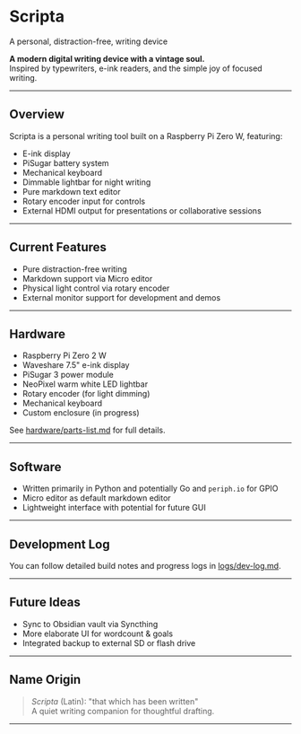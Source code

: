 # Scripta
A personal, distraction-free, writing device

**A modern digital writing device with a vintage soul.**  
Inspired by typewriters, e-ink readers, and the simple joy of focused writing.

---

## Overview

Scripta is a personal writing tool built on a Raspberry Pi Zero W, featuring:

- E-ink display
- PiSugar battery system
- Mechanical keyboard
- Dimmable lightbar for night writing
- Pure markdown text editor
- Rotary encoder input for controls
- External HDMI output for presentations or collaborative sessions

---

## Current Features

- Pure distraction-free writing
- Markdown support via Micro editor
- Physical light control via rotary encoder
- External monitor support for development and demos

---

## Hardware

- Raspberry Pi Zero 2 W
- Waveshare 7.5" e-ink display
- PiSugar 3 power module
- NeoPixel warm white LED lightbar
- Rotary encoder (for light dimming)
- Mechanical keyboard
- Custom enclosure (in progress)

See [hardware/parts-list.md](hardware/parts-list.md) for full details.

---

## Software

- Written primarily in Python and potentially Go and `periph.io` for GPIO
- Micro editor as default markdown editor
- Lightweight interface with potential for future GUI

---

## Development Log

You can follow detailed build notes and progress logs in [logs/dev-log.md](logs/dev-log.md).

---

## Future Ideas

- Sync to Obsidian vault via Syncthing
- More elaborate UI for wordcount & goals
- Integrated backup to external SD or flash drive

---

## Name Origin

> *Scripta* (Latin): "that which has been written"  
> A quiet writing companion for thoughtful drafting.

---

